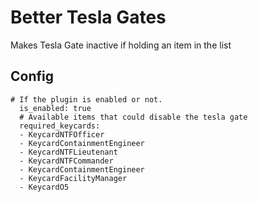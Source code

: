 # Better Tesla Gates
Makes Tesla Gate inactive if holding an item in the list

## Config
```
# If the plugin is enabled or not.
  is_enabled: true
  # Available items that could disable the tesla gate
  required_keycards:
  - KeycardNTFOfficer
  - KeycardContainmentEngineer
  - KeycardNTFLieutenant
  - KeycardNTFCommander
  - KeycardContainmentEngineer
  - KeycardFacilityManager
  - KeycardO5
  ```
